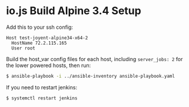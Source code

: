 # io.js Build Alpine 3.4 Setup

Add this to your ssh config:

```text
Host test-joyent-alpine34-x64-2
  HostName 72.2.115.165
  User root
```

Build the host_var config files for each host, including `server_jobs: 2` for
the lower powered hosts, then run:

```bash
$ ansible-playbook -i ../ansible-inventory ansible-playbook.yaml
```

If you need to restart jenkins:
```bash
$ systemctl restart jenkins
```

